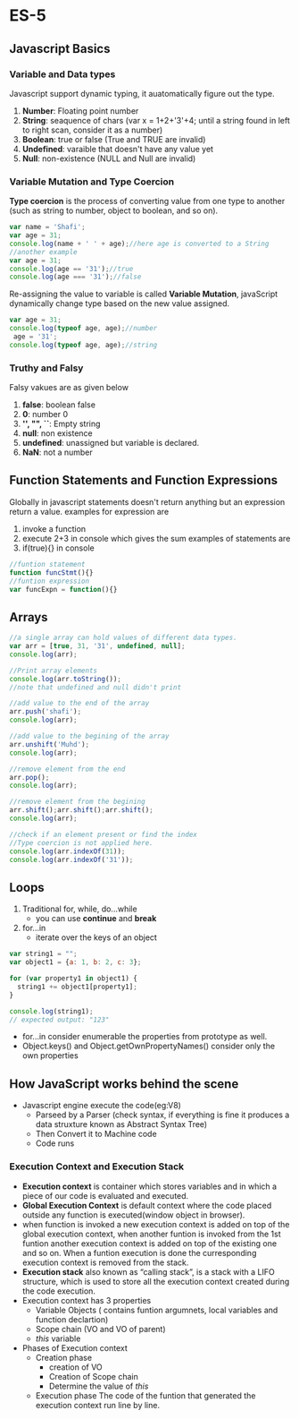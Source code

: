 # ES-5
## Javascript Basics
### Variable and Data types
Javascript support dynamic typing, it auatomatically figure out the type.
1. **Number**: Floating point number
2. **String**: seaquence of chars (var x = 1+2+'3'+4; until a string found in left to right scan, consider it as a number)
3. **Boolean**: true or false (True and TRUE are invalid)
4. **Undefined**: varaible that doesn't have any value yet 
5. **Null**: non-existence (NULL and Null are invalid)
### Variable Mutation and Type Coercion
**Type coercion** is the process of converting value from one type to another (such as string to number, object to boolean, and so on).
```javascript
var name = 'Shafi';
var age = 31;
console.log(name + ' ' + age);//here age is converted to a String
//another example
var age = 31;
console.log(age == '31');//true
console.log(age === '31');//false
```
Re-assigning the value to variable is called **Variable Mutation**, javaScript dynamically change type based on the new value assigned.
```javascript
var age = 31;
console.log(typeof age, age);//number
 age = '31';
console.log(typeof age, age);//string
```
### Truthy and Falsy 
Falsy vakues are as given below 
1. **false**: boolean false
2. **0**: number 0
3. **'', "", ``**: Empty string
4. **null**: non existence
5. **undefined**: unassigned but variable is declared.
6. **NaN**: not a number
## Function Statements and Function Expressions
Globally in javascript statements doesn't return anything but an expression return a value.
examples for expression are 
1. invoke a function
2. execute 2+3 in console which gives the sum
examples of statements are
1. if(true){} in console

```javascript
//funtion statement
function funcStmt(){}
//funtion expression
var funcExpn = function(){}
```

## Arrays
```javascript
//a single array can hold values of different data types. 
var arr = [true, 31, '31', undefined, null];
console.log(arr);

//Print array elements
console.log(arr.toString());
//note that undefined and null didn't print

//add value to the end of the array
arr.push('shafi');
console.log(arr);

//add value to the begining of the array
arr.unshift('Muhd');
console.log(arr);

//remove element from the end
arr.pop();
console.log(arr);

//remove element from the begining
arr.shift();arr.shift();arr.shift();
console.log(arr);

//check if an element present or find the index
//Type coercion is not applied here.
console.log(arr.indexOf(31));
console.log(arr.indexOf('31'));
```
## Loops
1. Traditional for, while, do...while
   - you can use **continue** and **break** 
2. for...in
   - iterate over the keys of an object
```javascript
var string1 = "";
var object1 = {a: 1, b: 2, c: 3};

for (var property1 in object1) {
  string1 += object1[property1];
}

console.log(string1);
// expected output: "123"
```
- for...in consider enumerable the properties from prototype as well.
- Object.keys() and Object.getOwnPropertyNames() consider only the own properties

## How JavaScript works behind the scene
- Javascript engine execute the code(eg:V8)
  - Parseed by a Parser (check syntax, if everything is fine it produces a data struxture known as Abstract Syntax Tree)
  - Then Convert it to Machine code
  - Code runs  
### Execution Context and Execution Stack
- **Execution context** is container which stores variables and in which a piece of our code is evaluated and executed.
- **Global Execution Context** is default context where the code placed outside any function is executed(window object in browser).
- when function is invoked a new execution context is added on top of the global execution context, when another funtion is invoked from the 1st funtion another execution context is added on top of the existing one and so on. When a funtion execution is done the curresponding execution context is removed from the stack.
- **Execution stack** also known as “calling stack”, is a stack with a LIFO structure, which is used to store all the execution context created during the code execution.
- Execution context has 3 properties
  - Variable Objects ( contains funtion argumnets, local variables and function declartion)
  - Scope chain (VO and VO of parent)
  - *this* variable
- Phases of Execution context  
  - Creation phase
    - creation of VO
    - Creation of Scope chain
    - Determine the value of *this*
  - Execution phase
    The code of the funtion that generated the execution context run line by line.
  
